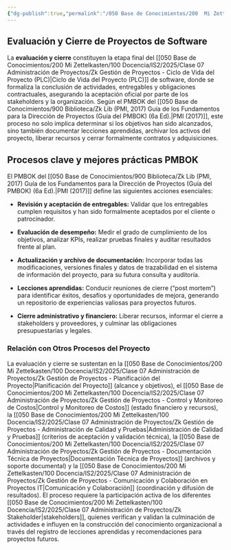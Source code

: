 ```yaml
---
{"dg-publish":true,"permalink":"/050 Base de Conocimientos/200  Mi Zettelkasten/100 Docencia/IS2/2025/Clase 07 Administración de Proyectos/Zk Gestión de Proyectos - Evaluación y Cierre de Proyectos de Software/","tags":["definir"]}
---
```


## Evaluación y Cierre de Proyectos de Software

La **evaluación y cierre** constituyen la etapa final del [[050 Base de Conocimientos/200  Mi Zettelkasten/100 Docencia/IS2/2025/Clase 07 Administración de Proyectos/Zk Gestión de Proyectos - Ciclo de Vida del Proyecto (PLC)\|Ciclo de Vida del Proyecto (PLC)]] de software, donde se formaliza la conclusión de actividades, entregables y obligaciones contractuales, asegurando la aceptación oficial por parte de los stakeholders y la organización. Según el PMBOK del [[050 Base de Conocimientos/900 Biblioteca/Zk Lib (PMI, 2017) Guía de los Fundamentos para la Dirección de Proyectos (Guía del PMBOK) (6a Ed).\|PMI (2017)]], este proceso no solo implica determinar si los objetivos han sido alcanzados, sino también documentar lecciones aprendidas, archivar los activos del proyecto, liberar recursos y cerrar formalmente contratos y adquisiciones.

## Procesos clave y mejores prácticas PMBOK

El PMBOK del [[050 Base de Conocimientos/900 Biblioteca/Zk Lib (PMI, 2017) Guía de los Fundamentos para la Dirección de Proyectos (Guía del PMBOK) (6a Ed).\|PMI (2017)]] define las siguientes acciones esenciales:

- **Revisión y aceptación de entregables:** Validar que los entregables cumplen requisitos y han sido formalmente aceptados por el cliente o patrocinador.

- **Evaluación de desempeño:** Medir el grado de cumplimiento de los objetivos, analizar KPIs, realizar pruebas finales y auditar resultados frente al plan.

- **Actualización y archivo de documentación:** Incorporar todas las modificaciones, versiones finales y datos de trazabilidad en el sistema de información del proyecto, para su futura consulta y auditoría.

- **Lecciones aprendidas:** Conducir reuniones de cierre (“post mortem”) para identificar éxitos, desafíos y oportunidades de mejora, generando un repositorio de experiencias valiosas para proyectos futuros.

- **Cierre administrativo y financiero:** Liberar recursos, informar el cierre a stakeholders y proveedores, y culminar las obligaciones presupuestarias y legales.

### Relación con Otros Procesos del Proyecto

La evaluación y cierre se sustentan en la [[050 Base de Conocimientos/200  Mi Zettelkasten/100 Docencia/IS2/2025/Clase 07 Administración de Proyectos/Zk Gestión de Proyectos - Planificación del Proyecto\|Planificación del Proyecto]] (alcance y objetivos), el [[050 Base de Conocimientos/200  Mi Zettelkasten/100 Docencia/IS2/2025/Clase 07 Administración de Proyectos/Zk Gestión de Proyectos - Control y Monitoreo de Costos\|Control y Monitoreo de Costos]] (estado financiero y recursos), la [[050 Base de Conocimientos/200  Mi Zettelkasten/100 Docencia/IS2/2025/Clase 07 Administración de Proyectos/Zk Gestión de Proyectos - Administración de Calidad y Pruebas\|Administración de Calidad y Pruebas]] (criterios de aceptación y validación técnica), la [[050 Base de Conocimientos/200  Mi Zettelkasten/100 Docencia/IS2/2025/Clase 07 Administración de Proyectos/Zk Gestión de Proyectos - Documentación Técnica de Proyectos\|Documentación Técnica de Proyectos]] (archivos y soporte documental) y la [[050 Base de Conocimientos/200  Mi Zettelkasten/100 Docencia/IS2/2025/Clase 07 Administración de Proyectos/Zk Gestión de Proyectos - Comunicación y Colaboración en Proyectos IT\|Comunicación y Colaboración]] (coordinación y difusión de resultados). El proceso requiere la participación activa de los diferentes [[050 Base de Conocimientos/200  Mi Zettelkasten/100 Docencia/IS2/2025/Clase 07 Administración de Proyectos/Zk Stakeholder\|stakeholders]], quienes verifican y validan la culminación de actividades e influyen en la construcción del conocimiento organizacional a través del registro de lecciones aprendidas y recomendaciones para proyectos futuros.
